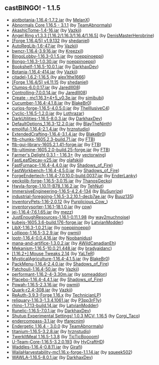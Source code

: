 ## castBINGO! - 1.1.5
- [aiotbotania-1.16.4-1.7.2.jar](https://www.curseforge.com/minecraft/mc-mods/aiot-botania/3224181) (by [MelanX](https://www.curseforge.com/members/melanx/projects))
- [Abnormals Core 1.16.5 - 3.1.1](https://www.curseforge.com/minecraft/mc-mods/abnormals-core/3233486) (by [TeamAbnormals](https://www.curseforge.com/members/teamabnormals/projects))
- [AkashicTome-1.4-16.jar](https://www.curseforge.com/minecraft/mc-mods/akashic-tome/3190372) (by [Vazkii](https://www.curseforge.com/members/vazkii/projects))
- [Angel Ring v1.3.3 [1.16.2/1.16.3/1.16.4/1.16.5]](https://www.curseforge.com/minecraft/mc-mods/angel-ring/3056161) (by [DenisMasterHerobrine](https://www.curseforge.com/members/denismasterherobrine/projects))
- [[Forge 1.16.4/5] v1.9.132](https://www.curseforge.com/minecraft/mc-mods/architectury-forge/3241426) (by [shedaniel](https://www.curseforge.com/members/shedaniel/projects))
- [AutoRegLib-1.6-47.jar](https://www.curseforge.com/minecraft/mc-mods/autoreglib/3128555) (by [Vazkii](https://www.curseforge.com/members/vazkii/projects))
- [bwncr-1.16.4-3.9.16.jar](https://www.curseforge.com/minecraft/mc-mods/bad-wither-no-cookie-reloaded/3101531) (by [Kreezxil](https://www.curseforge.com/members/kreezxil/projects))
- [BingoLobby-1.16.3-0.1.5.jar](https://www.curseforge.com/minecraft/mc-mods/bingolobby/3214395) (by [noeppinoeppi](https://www.curseforge.com/members/noeppinoeppi/projects))
- [Bongo-1.16.3-1.0.30.jar](https://www.curseforge.com/minecraft/mc-mods/bongo/3224330) (by [noeppinoeppi](https://www.curseforge.com/members/noeppinoeppi/projects))
- [Bookshelf-1.16.5-10.0.1.jar](https://www.curseforge.com/minecraft/mc-mods/bookshelf/3170154) (by [DarkhaxDev](https://www.curseforge.com/members/darkhaxdev/projects))
- [Botania-1.16.4-414.jar](https://www.curseforge.com/minecraft/mc-mods/botania/3233810) (by [Vazkii](https://www.curseforge.com/members/vazkii/projects))
- [ citadel-1.6.2-1.16.5 ](https://www.curseforge.com/minecraft/mc-mods/citadel/3220917) (by [alex1the1666](https://www.curseforge.com/members/alex1the1666/projects))
- [[Forge 1.16.4/5] v4.11.15](https://www.curseforge.com/minecraft/mc-mods/cloth-config-forge/3235778) (by [shedaniel](https://www.curseforge.com/members/shedaniel/projects))
- [Clumps-6.0.0.17.jar](https://www.curseforge.com/minecraft/mc-mods/clumps/3205705) (by [Jaredlll08](https://www.curseforge.com/members/jaredlll08/projects))
- [Controlling-7.0.0.14.jar](https://www.curseforge.com/minecraft/mc-mods/controlling/3223560) (by [Jaredlll08](https://www.curseforge.com/members/jaredlll08/projects))
- [Create - mc1.16.3+4+5_v0.3e.jar](https://www.curseforge.com/minecraft/mc-mods/create/3167531) (by [simibubi](https://www.curseforge.com/members/simibubi/projects))
- [Cucumber-1.16.4-4.1.8.jar](https://www.curseforge.com/minecraft/mc-mods/cucumber/3216456) (by [BlakeBr0](https://www.curseforge.com/members/blakebr0/projects))
- [curios-forge-1.16.5-4.0.5.0.jar](https://www.curseforge.com/minecraft/mc-mods/curios/3231111) (by [TheIllusiveC4](https://www.curseforge.com/members/theillusivec4/projects))
- [Cyclic-1.16.5-1.2.0.jar](https://www.curseforge.com/minecraft/mc-mods/cyclic/3242294) (by [Lothrazar](https://www.curseforge.com/members/lothrazar/projects))
- [DarkUtilities-1.16.5-8.0.3.jar](https://www.curseforge.com/minecraft/mc-mods/dark-utilities/3198877) (by [DarkhaxDev](https://www.curseforge.com/members/darkhaxdev/projects))
- [DefaultOptions_1.16.3-12.2.0.jar](https://www.curseforge.com/minecraft/mc-mods/default-options/3066044) (by [BlayTheNinth](https://www.curseforge.com/members/blaytheninth/projects))
- [emojiful-1.16.4-2.1.4.jar](https://www.curseforge.com/minecraft/mc-mods/emojiful/3184796) (by [hrznstudio](https://www.curseforge.com/members/hrznstudio/projects))
- [ExtendedCrafting-1.16.4-3.1.4.jar](https://www.curseforge.com/minecraft/mc-mods/extended-crafting/3215203) (by [BlakeBr0](https://www.curseforge.com/members/blakebr0/projects))
- [ftb-chunks-1605.2.3-build.71.jar](https://www.curseforge.com/minecraft/mc-mods/ftb-chunks/3236808) (by [FTB](https://www.curseforge.com/members/ftb/projects))
- [ftb-gui-library-1605.2.1.41-forge.jar](https://www.curseforge.com/minecraft/mc-mods/ftb-gui-library/3237039) (by [FTB](https://www.curseforge.com/members/ftb/projects))
- [ftb-ultimine-1605.2.0-build.25-forge.jar](https://www.curseforge.com/minecraft/mc-mods/ftb-ultimine/3237136) (by [FTB](https://www.curseforge.com/members/ftb/projects))
- [Farmer's Delight 0.3.1 - 1.16.3+](https://www.curseforge.com/minecraft/mc-mods/farmers-delight/3173079) (by [vectorwing](https://www.curseforge.com/members/vectorwing/projects))
- [FastLeafDecay-v25.jar](https://www.curseforge.com/minecraft/mc-mods/fast-leaf-decay/3052146) (by [olafskiii](https://www.curseforge.com/members/olafskiii/projects))
- [FastFurnace-1.16.4-4.4.0.jar](https://www.curseforge.com/minecraft/mc-mods/fastfurnace/3172796) (by [Shadows_of_Fire](https://www.curseforge.com/members/shadows_of_fire/projects))
- [FastWorkbench-1.16.4-4.5.0.jar](https://www.curseforge.com/minecraft/mc-mods/fastworkbench/3171218) (by [Shadows_of_Fire](https://www.curseforge.com/members/shadows_of_fire/projects))
- [ForgeEndertech-1.16.4-7.0.10.0-build.0037.jar](https://www.curseforge.com/minecraft/mc-mods/forgeendertech/3183055) (by [EnderLanky](https://www.curseforge.com/members/enderlanky/projects))
- [geckolib-forge-1.16.5-3.0.15.jar](https://www.curseforge.com/minecraft/mc-mods/geckolib/3224454) (by [ThanosGecko](https://www.curseforge.com/members/thanosgecko/projects))
- [Hwyla-forge-1.10.11-B78_1.16.2.jar](https://www.curseforge.com/minecraft/mc-mods/hwyla/3033593) (by [TehNut](https://www.curseforge.com/members/tehnut/projects))
- [ ImmersiveEngineering-1.16.5-4.2.4-134](https://www.curseforge.com/minecraft/mc-mods/immersive-engineering/3233018) (by [BluSunrize](https://www.curseforge.com/members/blusunrize/projects))
- [industrial-foregoing-1.16.5-3.2.10.1-decb7ae.jar](https://www.curseforge.com/minecraft/mc-mods/industrial-foregoing/3223241) (by [Buuz135](https://www.curseforge.com/members/buuz135/projects))
- [InventoryPets-1.16-2.0.12](https://www.curseforge.com/minecraft/mc-mods/inventory-pets/3196230) (by [Purplicious_Cow_](https://www.curseforge.com/members/purplicious_cow_/projects))
- [inventorysorter-1.16.1-18.1.0.jar](https://www.curseforge.com/minecraft/mc-mods/inventory-sorter/3077903) (by [cpw](https://www.curseforge.com/members/cpw/projects))
- [jei-1.16.4-7.6.1.65.jar](https://www.curseforge.com/minecraft/mc-mods/jei/3157864) (by [mezz](https://www.curseforge.com/members/mezz/projects))
- [JustEnoughResources-1.16.1-0.11.1.98](https://www.curseforge.com/minecraft/mc-mods/just-enough-resources-jer/3050183) (by [way2muchnoise](https://www.curseforge.com/members/way2muchnoise/projects))
- [kubejs-1605.3.6-build.176-forge.jar](https://www.curseforge.com/minecraft/mc-mods/kubejs/3240199) (by [LatvianModder](https://www.curseforge.com/members/latvianmodder/projects))
- [LibX-1.16.3-1.0.21.jar](https://www.curseforge.com/minecraft/mc-mods/libx/3235946) (by [noeppinoeppi](https://www.curseforge.com/members/noeppinoeppi/projects))
- [Lollipop-1.16.5-3.2.9.jar](https://www.curseforge.com/minecraft/mc-mods/lollipop/3232534) (by [owmii](https://www.curseforge.com/members/owmii/projects))
- [lootr-1.16.4-0.0.4.16.jar](https://www.curseforge.com/minecraft/mc-mods/lootr/3224494) (by [Noobanidus](https://www.curseforge.com/members/noobanidus/projects))
- [mana-and-artifice-1.3.0.2.jar](https://www.curseforge.com/minecraft/mc-mods/mana-and-artifice/3210676) (by [AWildCanadianEh](https://www.curseforge.com/members/awildcanadianeh/projects))
- [Mekanism-1.16.5-10.0.21.448.jar](https://www.curseforge.com/minecraft/mc-mods/mekanism/3206392) (by [bradyaidanc](https://www.curseforge.com/members/bradyaidanc/projects))
- [[1.16.2+] Mouse Tweaks 2.14](https://www.curseforge.com/minecraft/mc-mods/mouse-tweaks/3202662) (by [YaLTeR](https://www.curseforge.com/members/yalter/projects))
- [MysticalAgriculture-1.16.4-4.1.5.jar](https://www.curseforge.com/minecraft/mc-mods/mystical-agriculture/3203385) (by [BlakeBr0](https://www.curseforge.com/members/blakebr0/projects))
- [PackMenu-1.16.4-2.4.0.jar](https://www.curseforge.com/minecraft/mc-mods/packmenu/3223408) (by [Shadows_of_Fire](https://www.curseforge.com/members/shadows_of_fire/projects))
- [Patchouli-1.16.4-50.jar](https://www.curseforge.com/minecraft/mc-mods/patchouli/3204037) (by [Vazkii](https://www.curseforge.com/members/vazkii/projects))
- [performant-1.16.2-4-3.30m.jar](https://www.curseforge.com/minecraft/mc-mods/performant/3163347) (by [someaddon](https://www.curseforge.com/members/someaddon/projects))
- [Placebo-1.16.4-4.4.1.jar](https://www.curseforge.com/minecraft/mc-mods/placebo/3172794) (by [Shadows_of_Fire](https://www.curseforge.com/members/shadows_of_fire/projects))
- [Powah-1.16.5-2.3.16.jar](https://www.curseforge.com/minecraft/mc-mods/powah/3232535) (by [owmii](https://www.curseforge.com/members/owmii/projects))
- [Quark-r2.4-308.jar](https://www.curseforge.com/minecraft/mc-mods/quark/3221260) (by [Vazkii](https://www.curseforge.com/members/vazkii/projects))
- [ReAuth-3.9.3-Forge 1.16.x](https://www.curseforge.com/minecraft/mc-mods/reauth/3105779) (by [TechnicianLP](https://www.curseforge.com/members/technicianlp/projects))
- [reliquary-1.16.3-1.3.4.1061.jar](https://www.curseforge.com/minecraft/mc-mods/reliquary-v1-3/3119035) (by [P3pp3rF1y](https://www.curseforge.com/members/p3pp3rf1y/projects))
- [rhino-1.7.13-build.14.jar](https://www.curseforge.com/minecraft/mc-mods/rhino/3187177) (by [LatvianModder](https://www.curseforge.com/members/latvianmodder/projects))
- [Runelic-1.16.5-7.0.1.jar](https://www.curseforge.com/minecraft/mc-mods/runelic/3185428) (by [DarkhaxDev](https://www.curseforge.com/members/darkhaxdev/projects))
- [Shutup Experimental Settings! 1.0.3 MCV: 1.16.5](https://www.curseforge.com/minecraft/mc-mods/shutup-experimental-settings/3188120) (by [Corgi_Taco](https://www.curseforge.com/members/corgi_taco/projects))
- [endercompass-3.1.jar](https://www.curseforge.com/minecraft/mc-mods/stronghold-compass/3045490) (by [tfarecnim](https://www.curseforge.com/members/tfarecnim/projects))
- [Endergetic 1.16.4 - 3.0.0](https://www.curseforge.com/minecraft/mc-mods/endergetic/3154938) (by [TeamAbnormals](https://www.curseforge.com/members/teamabnormals/projects))
- [titanium-1.16.5-3.2.8.jar](https://www.curseforge.com/minecraft/mc-mods/titanium/3223141) (by [hrznstudio](https://www.curseforge.com/members/hrznstudio/projects))
- [TwerkItMeal 1.16.5-1.3.8](https://www.curseforge.com/minecraft/mc-mods/twerkitmeal/3223367) (by [TicTicBoooom](https://www.curseforge.com/members/ticticboooom/projects))
- [U-Team-Core-1.16.5-3.2.0.193](https://www.curseforge.com/minecraft/mc-mods/u-team-core/3233194) (by [HyCraftHD](https://www.curseforge.com/members/hycrafthd/projects))
- [Waddles-1.16.4-0.8.11.jar](https://www.curseforge.com/minecraft/mc-mods/waddles/3113194) (by [Girafi](https://www.curseforge.com/members/girafi/projects))
- [WailaHarvestability-mc1.16.x-forge-1.1.14.jar](https://www.curseforge.com/minecraft/mc-mods/waila-harvestability/3215013) (by [squeek502](https://www.curseforge.com/members/squeek502/projects))
- [WAWLA-1.16.5-8.0.1.jar](https://www.curseforge.com/minecraft/mc-mods/wawla/3189215) (by [DarkhaxDev](https://www.curseforge.com/members/darkhaxdev/projects))
